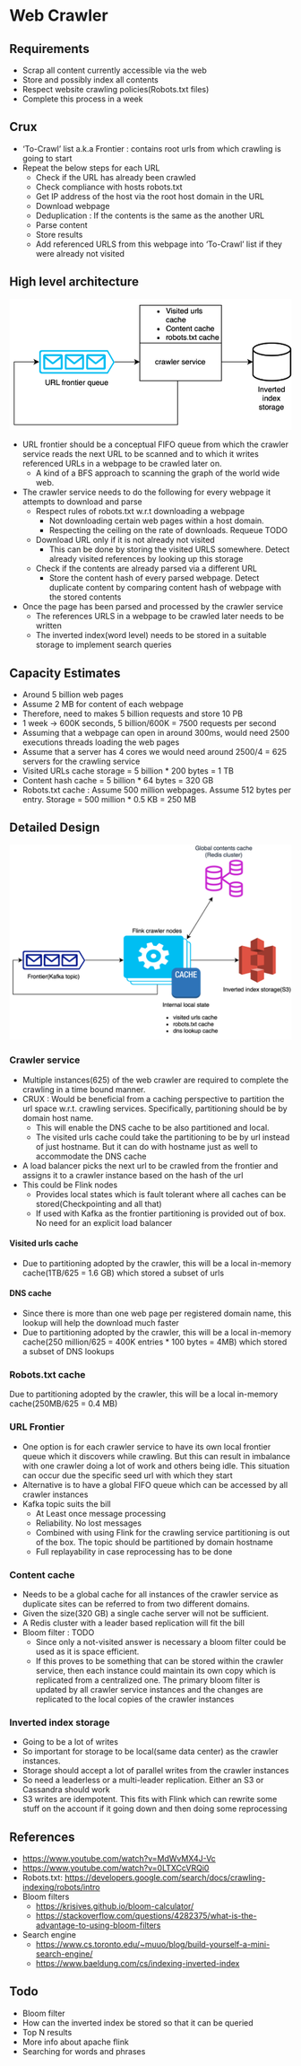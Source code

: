 # Web Crawler
## Requirements
* Scrap all content currently accessible via the web
* Store and possibly index all contents
* Respect website crawling policies(Robots.txt files)
* Complete this process in a week

## Crux
* ‘To-Crawl’ list a.k.a Frontier : contains root urls from which crawling is going to start
* Repeat the below steps for each URL
  * Check if the URL has already been crawled
  * Check compliance with hosts robots.txt
  * Get IP address of the host via the root host domain in the URL
  * Download webpage
  * Deduplication : If the contents is the same as the another URL
  * Parse content
  * Store results
  * Add referenced URLS from this webpage into ‘To-Crawl’ list if they were already not visited

## High level architecture
![hld](web-crawler-HLD.drawio.svg)

* URL frontier should be a conceptual FIFO queue from which the crawler service reads the next URL to be scanned and to which it writes referenced URLs in a webpage to be crawled later on.
  * A kind of a BFS approach to scanning the graph of the world wide web.
* The crawler service needs to do the following for every webpage it attempts to download and parse
  * Respect rules of robots.txt w.r.t downloading a webpage
    * Not downloading certain web pages within a host domain.
    * Respecting the ceiling on the rate of downloads. Requeue TODO
  * Download URL only if it is not already not visited
    * This can be done by storing the visited URLS somewhere. Detect already visited references by looking up this storage
  * Check if the contents are already parsed via a different URL
    * Store the content hash of every parsed webpage. Detect duplicate content by comparing content hash of webpage with the stored contents
* Once the page has been parsed and processed by the crawler service
  * The references URLS in a webpage to be crawled later needs to be written
  * The inverted index(word level) needs to be stored in a suitable storage to implement search queries

## Capacity Estimates
* Around 5 billion web pages
* Assume 2 MB for content of each webpage
* Therefore, need to makes 5 billion requests and store 10 PB
* 1 week -> 600K seconds, 5 billion/600K = 7500 requests per second
* Assuming that a webpage can open in around 300ms, would need 2500 executions threads loading the web pages
* Assume that a server has 4 cores we would need around 2500/4 = 625 servers for the crawling service
* Visited URLs cache storage = 5 billion * 200 bytes = 1 TB
* Content hash cache = 5 billion * 64 bytes = 320 GB
* Robots.txt cache : Assume 500 million webpages. Assume 512 bytes per entry. Storage = 500 million * 0.5 KB = 250 MB

## Detailed Design
![detailed](web-crawler-detailed.drawio.svg)

### Crawler service
* Multiple instances(625) of the web crawler are required to complete the crawling in a time bound manner.
* CRUX : Would be beneficial from a caching perspective to partition the url space w.r.t. crawling services. Specifically, partitioning should be by domain host name.
  * This will enable the DNS cache to be also partitioned and local.
  * The visited urls cache could take the partitioning to be by url instead of just hostname. But it can do with hostname just as well to accommodate the DNS cache
* A load balancer picks the next url to be crawled from the frontier and assigns it to a crawler instance based on the hash of the url
* This could be Flink nodes
  * Provides local states which is fault tolerant where all caches can be stored(Checkpointing and all that)
  * If used with Kafka as the frontier partitioning is provided out of box. No need for an explicit load balancer

#### Visited urls cache
* Due to partitioning adopted by the crawler, this will be a local in-memory cache(1TB/625 = 1.6 GB) which stored a subset of urls

#### DNS cache
* Since there is more than one web page per registered domain name, this lookup will help the download much faster
* Due to partitioning adopted by the crawler, this will be a local in-memory cache(250 million/625 = 400K entries * 100 bytes = 4MB) which stored a subset of DNS lookups

### Robots.txt cache
Due to partitioning adopted by the crawler, this will be a local in-memory cache(250MB/625 = 0.4 MB)

### URL Frontier
* One option is for each crawler service to have its own local frontier queue which it discovers while crawling. But this can result in imbalance with one crawler doing a lot of work and others being idle. This situation can occur due the specific seed url with which they start
* Alternative is to have a global FIFO queue which can be accessed by all crawler instances
* Kafka topic suits the bill
  * At Least once message processing
  * Reliability. No lost messages
  * Combined with using Flink for the crawling service partitioning is out of the box. The topic should be partitioned by domain hostname
  * Full replayability in case reprocessing has to be done

### Content cache
* Needs to be a global cache for all instances of the crawler service as duplicate sites can be referred to from two different domains.
* Given the size(320 GB) a single cache server will not be sufficient.
* A Redis cluster with a leader based replication will fit the bill
* Bloom filter  : TODO
  * Since only a not-visited answer is necessary a bloom filter could be used as it is space efficient.
  * If this proves to be something that can be stored within the crawler service, then each instance could maintain its own copy which is replicated from a centralized one. The primary bloom filter is updated by all crawler service instances and the changes are replicated to the local copies of the crawler instances

### Inverted index storage
* Going to be a lot of writes
* So important for storage to be local(same data center) as the crawler instances.
* Storage should accept a lot of parallel writes from the crawler instances
* So need a leaderless or a multi-leader replication. Either an S3 or Cassandra should work
* S3 writes are idempotent. This fits with Flink which can rewrite some stuff on the account if it going down and then doing some reprocessing

## References
* https://www.youtube.com/watch?v=MdWvMX4J-Vc
* https://www.youtube.com/watch?v=0LTXCcVRQi0
* Robots.txt: https://developers.google.com/search/docs/crawling-indexing/robots/intro
* Bloom filters
  * https://krisives.github.io/bloom-calculator/
  * https://stackoverflow.com/questions/4282375/what-is-the-advantage-to-using-bloom-filters
* Search engine
  * https://www.cs.toronto.edu/~muuo/blog/build-yourself-a-mini-search-engine/
  * https://www.baeldung.com/cs/indexing-inverted-index

## Todo
* Bloom filter
* How can the inverted index be stored so that it can be queried
* Top N results
* More info about apache flink
* Searching for words and phrases
